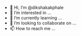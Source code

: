 - 👋 Hi, I’m @dikshakakphale
- 👀 I’m interested in ...
- 🌱 I’m currently learning ...
- 💞️ I’m looking to collaborate on ...
- 📫 How to reach me ...

<!---
dikshakakphale/dikshakakphale is a ✨ special ✨ repository because its `README.md` (this file) appears on your GitHub profile.
You can click the Preview link to take a look at your changes.
--->
